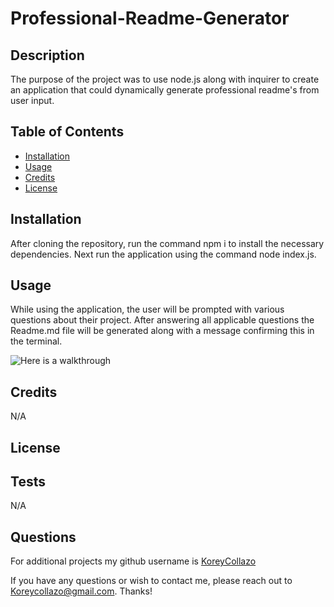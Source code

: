 # Professional-Readme-Generator

## Description
The purpose of the project was to use node.js along with inquirer to create an application that could dynamically generate professional readme's from user input. 

## Table of Contents
  - [Installation](#installation)
  - [Usage](#usage)
  - [Credits](#credits)
  - [License](#license)
  
## Installation
After cloning the repository, run the command npm i to install the necessary dependencies. Next run the application using the command node index.js.

## Usage
While using the application, the user will be prompted with various questions about their project. After answering all applicable questions the Readme.md file will be generated along with a message confirming this in the terminal.

![Here is a walkthrough](https://drive.google.com/file/d/1z5zvVlsZCDZ0maeycKIcLF8dCsfYw20_/view?usp=sharing)

## Credits   

N/A
 
## License


## Tests

N/A

## Questions
For additional projects my github username is [KoreyCollazo](https://github.com/KoreyCollazo)

If you have any questions or wish to contact me, please reach out to Koreycollazo@gmail.com. Thanks!

